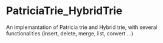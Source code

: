 # PatriciaTrie_HybridTrie
An implemantation of Patricia trie and Hybrid trie, with several functionalities (insert, delete, merge, list, convert ...)
